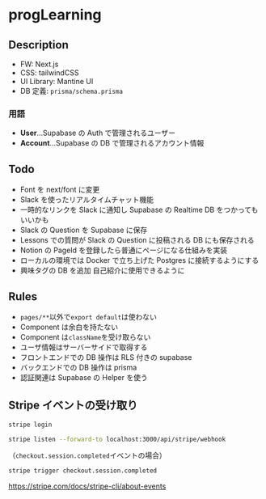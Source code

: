 # progLearning

## Description

- FW: Next.js
- CSS: tailwindCSS
- UI Library: Mantine UI
- DB 定義: `prisma/schema.prisma`

### 用語

- **User**...Supabase の Auth で管理されるユーザー
- **Account**...Supabase の DB で管理されるアカウント情報

## Todo

- Font を next/font に変更
- Slack を使ったリアルタイムチャット機能
- 一時的なリンクを Slack に通知し Supabase の Realtime DB をつかってもいいかも
- Slack の Question を Supabase に保存
- Lessons での質問が Slack の Question に投稿される DB にも保存される
- Notion の PageId を登録したら普通にページになる仕組みを実装
- ローカルの環境では Docker で立ち上げた Postgres に接続するようにする
- 興味タグの DB を追加 自己紹介に使用できるように

## Rules

- `pages/**`以外で`export default`は使わない
- Component は余白を持たない
- Component は`className`を受け取らない
- ユーザ情報はサーバーサイドで取得する
- フロントエンドでの DB 操作は RLS 付きの supabase
- バックエンドでの DB 操作は prisma
- 認証関連は Supabase の Helper を使う

## Stripe イベントの受け取り

```sh
stripe login
```

```sh
stripe listen --forward-to localhost:3000/api/stripe/webhook
```

（`checkout.session.completed`イベントの場合）

```sh
stripe trigger checkout.session.completed
```

https://stripe.com/docs/stripe-cli/about-events
